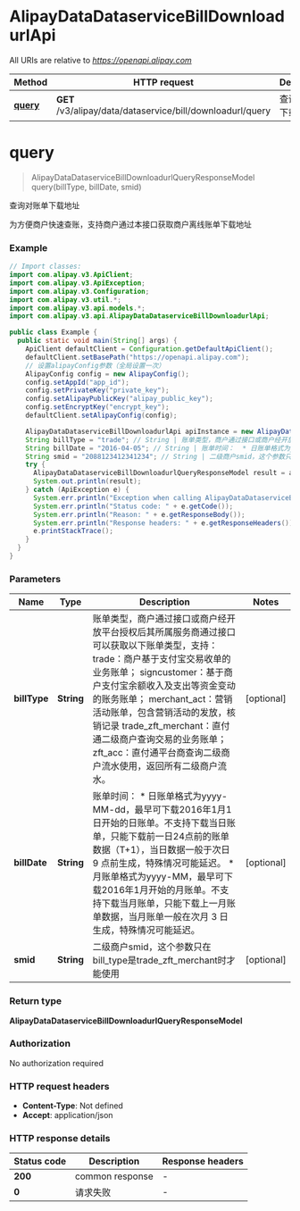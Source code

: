 # AlipayDataDataserviceBillDownloadurlApi

All URIs are relative to *https://openapi.alipay.com*

| Method | HTTP request | Description |
|------------- | ------------- | -------------|
| [**query**](AlipayDataDataserviceBillDownloadurlApi.md#query) | **GET** /v3/alipay/data/dataservice/bill/downloadurl/query | 查询对账单下载地址 |


<a name="query"></a>
# **query**
> AlipayDataDataserviceBillDownloadurlQueryResponseModel query(billType, billDate, smid)

查询对账单下载地址

为方便商户快速查账，支持商户通过本接口获取商户离线账单下载地址

### Example
```java
// Import classes:
import com.alipay.v3.ApiClient;
import com.alipay.v3.ApiException;
import com.alipay.v3.Configuration;
import com.alipay.v3.util.*;
import com.alipay.v3.api.models.*;
import com.alipay.v3.api.AlipayDataDataserviceBillDownloadurlApi;

public class Example {
  public static void main(String[] args) {
    ApiClient defaultClient = Configuration.getDefaultApiClient();
    defaultClient.setBasePath("https://openapi.alipay.com");
    // 设置alipayConfig参数（全局设置一次）
    AlipayConfig config = new AlipayConfig();
    config.setAppId("app_id");
    config.setPrivateKey("private_key");
    config.setAlipayPublicKey("alipay_public_key");
    config.setEncryptKey("encrypt_key");
    defaultClient.setAlipayConfig(config);

    AlipayDataDataserviceBillDownloadurlApi apiInstance = new AlipayDataDataserviceBillDownloadurlApi(defaultClient);
    String billType = "trade"; // String | 账单类型，商户通过接口或商户经开放平台授权后其所属服务商通过接口可以获取以下账单类型，支持： trade：商户基于支付宝交易收单的业务账单； signcustomer：基于商户支付宝余额收入及支出等资金变动的账务账单； merchant_act：营销活动账单，包含营销活动的发放，核销记录 trade_zft_merchant：直付通二级商户查询交易的业务账单； zft_acc：直付通平台商查询二级商户流水使用，返回所有二级商户流水。
    String billDate = "2016-04-05"; // String | 账单时间：  * 日账单格式为yyyy-MM-dd，最早可下载2016年1月1日开始的日账单。不支持下载当日账单，只能下载前一日24点前的账单数据（T+1），当日数据一般于次日 9 点前生成，特殊情况可能延迟。  * 月账单格式为yyyy-MM，最早可下载2016年1月开始的月账单。不支持下载当月账单，只能下载上一月账单数据，当月账单一般在次月 3 日生成，特殊情况可能延迟。
    String smid = "2088123412341234"; // String | 二级商户smid，这个参数只在bill_type是trade_zft_merchant时才能使用
    try {
      AlipayDataDataserviceBillDownloadurlQueryResponseModel result = apiInstance.query(billType, billDate, smid);
      System.out.println(result);
    } catch (ApiException e) {
      System.err.println("Exception when calling AlipayDataDataserviceBillDownloadurlApi#query");
      System.err.println("Status code: " + e.getCode());
      System.err.println("Reason: " + e.getResponseBody());
      System.err.println("Response headers: " + e.getResponseHeaders());
      e.printStackTrace();
    }
  }
}
```

### Parameters

| Name | Type | Description  | Notes |
|------------- | ------------- | ------------- | -------------|
| **billType** | **String**| 账单类型，商户通过接口或商户经开放平台授权后其所属服务商通过接口可以获取以下账单类型，支持： trade：商户基于支付宝交易收单的业务账单； signcustomer：基于商户支付宝余额收入及支出等资金变动的账务账单； merchant_act：营销活动账单，包含营销活动的发放，核销记录 trade_zft_merchant：直付通二级商户查询交易的业务账单； zft_acc：直付通平台商查询二级商户流水使用，返回所有二级商户流水。 | [optional] |
| **billDate** | **String**| 账单时间：  * 日账单格式为yyyy-MM-dd，最早可下载2016年1月1日开始的日账单。不支持下载当日账单，只能下载前一日24点前的账单数据（T+1），当日数据一般于次日 9 点前生成，特殊情况可能延迟。  * 月账单格式为yyyy-MM，最早可下载2016年1月开始的月账单。不支持下载当月账单，只能下载上一月账单数据，当月账单一般在次月 3 日生成，特殊情况可能延迟。 | [optional] |
| **smid** | **String**| 二级商户smid，这个参数只在bill_type是trade_zft_merchant时才能使用 | [optional] |

### Return type

**AlipayDataDataserviceBillDownloadurlQueryResponseModel**

### Authorization

No authorization required

### HTTP request headers

 - **Content-Type**: Not defined
 - **Accept**: application/json

### HTTP response details
| Status code | Description | Response headers |
|-------------|-------------|------------------|
| **200** | common response |  -  |
| **0** | 请求失败 |  -  |

